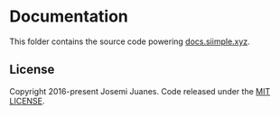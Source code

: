 # Documentation

This folder contains the source code powering [docs.siimple.xyz](https://docs.siimple.xyz).


## License

Copyright 2016-present Josemi Juanes. Code released under the [MIT LICENSE](./LICENSE).

